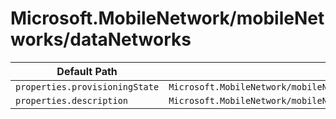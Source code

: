 # Microsoft.MobileNetwork/mobileNetworks/dataNetworks

| Default Path | Alias |
|---|---|
| `properties.provisioningState` | `Microsoft.MobileNetwork/mobileNetworks/dataNetworks/provisioningState` |
| `properties.description` | `Microsoft.MobileNetwork/mobileNetworks/dataNetworks/description` |

